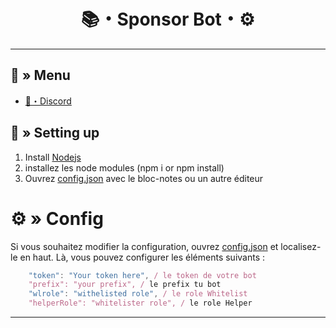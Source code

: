 <h1 align="center">
📚・Sponsor Bot・⚙
</h1>

---
## <a id="menu"></a>🔱 » Menu

- [🌌・Discord](https://discord.gg/YGCZjKMux3)

## <a id="setup"></a> 📁 » Setting up

1. Install [Nodejs](https://nodejs.org/)
2. installez les node modules (npm i or npm install)
3. Ouvrez [config.json](https://discord.gg/YGCZjKMux3) avec le bloc-notes ou un autre éditeur

# <a id="config"></a>⚙ » Config

Si vous souhaitez modifier la configuration, ouvrez [config.json](https://discord.gg/YGCZjKMux3) et localisez-le en haut. Là, vous pouvez configurer les éléments suivants :

```js
    "token": "Your token here", / le token de votre bot 
    "prefix": "your prefix", / le prefix tu bot
    "wlrole": "withelisted role", / le role Whitelist
    "helperRole": "whitelister role", / le role Helper
```

---
